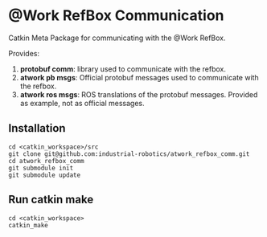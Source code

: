 # @Work RefBox Communication
Catkin Meta Package for communicating with the @Work RefBox.

Provides:

1. **protobuf comm**: library used to communicate with the refbox.
2. **atwork pb msgs**: Official protobuf messages used to communicate with the refbox.
3. **atwork ros msgs**: ROS translations of the protobuf messages. Provided as example, not as official messages.

## Installation

    cd <catkin_workspace>/src
    git clone git@github.com:industrial-robotics/atwork_refbox_comm.git
    cd atwork_refbox_comm
    git submodule init
    git submodule update

## Run catkin make

    cd <catkin_workspace>
    catkin_make

